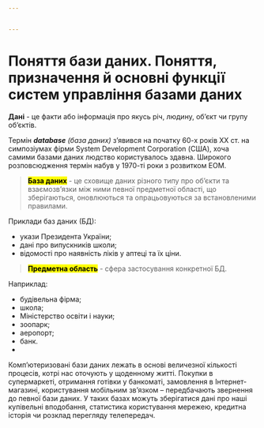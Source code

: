```yaml
---


---
```


<h1 id="поняття-бази-даних.-поняття-призначення-й-основні-функції-систем-управління-базами-даних">Поняття бази даних. Поняття, призначення й основні функції систем управління базами даних</h1>
<p><strong>Дані</strong> - це факти або інформація про якусь річ, людину, об’єкт чи групу об’єктів.</p>
<p>Термін <em><strong>database</strong> (база даних)</em> з’явився на початку 60-х років ХХ ст. на симпозіумах фірми System Development Corporation (США), хоча самими базами даних людство користувалось здавна. Широкого розповсюдження термін набув у 1970-ті роки з розвитком EOM.</p>
<blockquote>
<p><strong><mark>База даних</mark></strong> - це сховище даних різного типу про об’єкти та взаємозв’язки між ними певної предметної області, що зберігаються, оновлюються та опрацьовуються за встановленими правилами.</p>
</blockquote>
<p>Приклади баз даних (БД):</p>
<ul>
<li>укази Президента України;</li>
<li>дані про випускників школи;</li>
<li>відомості про наявність ліків у аптеці та їх ціни.</li>
</ul>
<blockquote>
<p><strong><mark>Предметна область</mark></strong> - сфера застосування конкретної БД.</p>
</blockquote>
<p>Наприклад:</p>
<ul>
<li>будівельна фірма;</li>
<li>школа;</li>
<li>Міністерство освіти і науки;</li>
<li>зоопарк;</li>
<li>аеропорт;</li>
<li>банк.</li>
<li></li>
</ul>
<p>Комп’ютеризовані бази даних лежать в основі величезної кількості процесів, котрі нас оточують у щоденному житті. Покупки в супермаркеті, отримання готівки у банкоматі, замовлення в Інтернет-магазині, користування мобільним зв’язком – передбачають звернення до певної бази даних. У таких базах можуть зберігатися дані про наші купівельні вподобання, статистика користування мережею, кредитна історія чи розклад перегляду телепередач.<br>
<img src="https://dystosvita.org.ua/pluginfile.php/892/mod_page/content/3/%D0%A1%D0%BB%D0%B0%D0%B9%D0%B42.PNG" alt=""></p>

